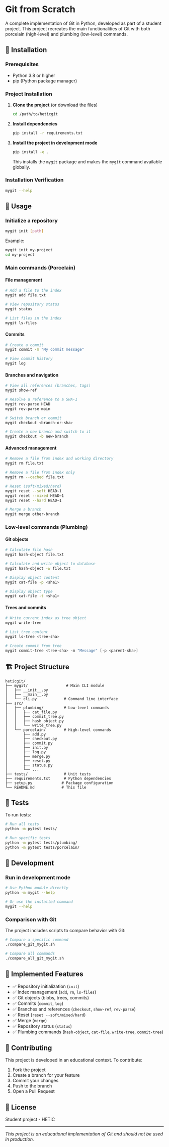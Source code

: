# Git from Scratch

A complete implementation of Git in Python, developed as part of a student project. This project recreates the main functionalities of Git with both porcelain (high-level) and plumbing (low-level) commands.

## 🚀 Installation

### Prerequisites

- Python 3.8 or higher
- pip (Python package manager)

### Project Installation

1. **Clone the project** (or download the files)
   ```bash
   cd /path/to/heticgit
   ```

2. **Install dependencies**
   ```bash
   pip install -r requirements.txt
   ```

3. **Install the project in development mode**
   ```bash
   pip install -e .
   ```

   This installs the `mygit` package and makes the `mygit` command available globally.

### Installation Verification

```bash
mygit --help
```

## 📖 Usage

### Initialize a repository

```bash
mygit init [path]
```

Example:
```bash
mygit init my-project
cd my-project
```

### Main commands (Porcelain)

#### File management
```bash
# Add a file to the index
mygit add file.txt

# View repository status
mygit status

# List files in the index
mygit ls-files
```

#### Commits
```bash
# Create a commit
mygit commit -m "My commit message"

# View commit history
mygit log
```

#### Branches and navigation
```bash
# View all references (branches, tags)
mygit show-ref

# Resolve a reference to a SHA-1
mygit rev-parse HEAD
mygit rev-parse main

# Switch branch or commit
mygit checkout <branch-or-sha>

# Create a new branch and switch to it
mygit checkout -b new-branch
```

#### Advanced management
```bash
# Remove a file from index and working directory
mygit rm file.txt

# Remove a file from index only
mygit rm --cached file.txt

# Reset (soft/mixed/hard)
mygit reset --soft HEAD~1
mygit reset --mixed HEAD~1
mygit reset --hard HEAD~1

# Merge a branch
mygit merge other-branch
```

### Low-level commands (Plumbing)

#### Git objects
```bash
# Calculate file hash
mygit hash-object file.txt

# Calculate and write object to database
mygit hash-object -w file.txt

# Display object content
mygit cat-file -p <sha1>

# Display object type
mygit cat-file -t <sha1>
```

#### Trees and commits
```bash
# Write current index as tree object
mygit write-tree

# List tree content
mygit ls-tree <tree-sha>

# Create commit from tree
mygit commit-tree <tree-sha> -m "Message" [-p <parent-sha>]
```

## 🏗️ Project Structure

```
heticgit/
├── mygit/                 # Main CLI module
│   ├── __init__.py
│   ├── __main__.py
│   └── cli.py            # Command line interface
├── src/
│   ├── plumbing/         # Low-level commands
│   │   ├── cat_file.py
│   │   ├── commit_tree.py
│   │   ├── hash_object.py
│   │   └── write_tree.py
│   └── porcelain/        # High-level commands
│       ├── add.py
│       ├── checkout.py
│       ├── commit.py
│       ├── init.py
│       ├── log.py
│       ├── merge.py
│       ├── reset.py
│       ├── status.py
│       └── ...
├── tests/                # Unit tests
├── requirements.txt      # Python dependencies
├── setup.py             # Package configuration
└── README.md            # This file
```

## 🧪 Tests

To run tests:

```bash
# Run all tests
python -m pytest tests/

# Run specific tests
python -m pytest tests/plumbing/
python -m pytest tests/porcelain/
```

## 🔧 Development

### Run in development mode

```bash
# Use Python module directly
python -m mygit --help

# Or use the installed command
mygit --help
```

### Comparison with Git

The project includes scripts to compare behavior with Git:

```bash
# Compare a specific command
./compare_git_mygit.sh

# Compare all commands
./compare_all_git_mygit.sh
```

## 📝 Implemented Features

- ✅ Repository initialization (`init`)
- ✅ Index management (`add`, `rm`, `ls-files`)
- ✅ Git objects (blobs, trees, commits)
- ✅ Commits (`commit`, `log`)
- ✅ Branches and references (`checkout`, `show-ref`, `rev-parse`)
- ✅ Reset (`reset --soft/mixed/hard`)
- ✅ Merge (`merge`)
- ✅ Repository status (`status`)
- ✅ Plumbing commands (`hash-object`, `cat-file`, `write-tree`, `commit-tree`)

## 🤝 Contributing

This project is developed in an educational context. To contribute:

1. Fork the project
2. Create a branch for your feature
3. Commit your changes
4. Push to the branch
5. Open a Pull Request

## 📄 License

Student project - HETIC

---

*This project is an educational implementation of Git and should not be used in production.*
